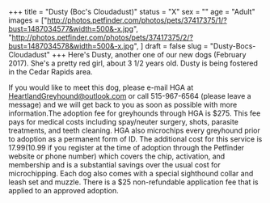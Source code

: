 +++
title = "Dusty (Boc's Cloudadust)"
status = "X"
sex = ""
age = "Adult"
images = ["http://photos.petfinder.com/photos/pets/37417375/1/?bust=1487034577&width=500&-x.jpg",
"http://photos.petfinder.com/photos/pets/37417375/2/?bust=1487034578&width=500&-x.jpg",
]
draft = false
slug = "Dusty-Bocs-Cloudadust"
+++
Here's Dusty, another one of our new dogs (February 2017). She's a pretty red girl, about 3 1/2 years old. Dusty is being fostered in the Cedar Rapids area.

If you would like to meet this dog, please e-mail HGA at HeartlandGreyhound@outlook.com or call 515-967-6564 (please leave a message) and we will get back to you as soon as possible with more information.The adoption fee for greyhounds through HGA is $275. This fee pays for medical costs including spay/neuter surgery, shots, parasite treatments, and teeth cleaning. HGA also microchips every greyhound prior to adoption as a permanent form of ID. The additional cost for this service is $17.99 ($10.99 if you register at the time of adoption through the Petfinder website or phone number) which covers the chip, activation, and membership and is a substantial savings over the usual cost for microchipping. Each dog also comes with a special sighthound collar and leash set and muzzle. There is a $25 non-refundable application fee that is applied to an approved adoption.
